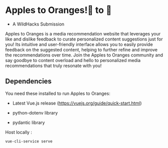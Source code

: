 # Apples to Oranges!🍎 to 🍊
 - A WildHacks Submission


Apples to Oranges is a media recommendation website that leverages your like and dislike feedback to curate personalized content suggestions just for you! Its intuitive and user-friendly interface allows you to easily provide feedback on the suggested content, helping to further refine and improve the recommendations over time. Join the Apples to Oranges community and say goodbye to content overload and hello to personalized media recommendations that truly resonate with you!



## Dependencies
You need these installed to run Apples to Oranges:

- Latest Vue.js release (https://vuejs.org/guide/quick-start.html)

- python-dotenv library

- pydantic library

Host locally :

```
vue-cli-service serve
```
